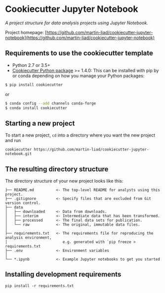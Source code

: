 # Cookiecutter Jupyter Notebook

_A project structure for data analysis projects using Jupyter Notebook._

Project homepage: [https://github.com/martin-liad/cookiecutter-jupyter-notebook](https://github.com/martin-liad/cookiecutter-jupyter-notebook)

## Requirements to use the cookiecutter template

 - Python 2.7 or 3.5+
 - [Cookiecutter Python package](http://cookiecutter.readthedocs.org/en/latest/installation.html) >= 1.4.0: This can be installed with pip by or conda depending on how you manage your Python packages:

``` bash
$ pip install cookiecutter
```

or

``` bash
$ conda config --add channels conda-forge
$ conda install cookiecutter
```

## Starting a new project

To start a new project, `cd` into a directory where you want the new project and run

    cookiecutter https://github.com/martin-liad/cookiecutter-jupyter-notebook.git

## The resulting directory structure

The directory structure of your new project looks like this: 

```
├── README.md          <- The top-level README for analysts using this project.
├── .gitignore         <- Specify files that are excluded from Git version control.
├── data
│   ├── downloaded     <- Data from downloads.
│   ├── interim        <- Intermediate data that has been transformed.
│   ├── processed      <- The final data sets for publication.
│   └── raw            <- The original, immutable data files.
│
├── requirements.txt   <- The requirements file for reproducing the analysis environment, 
│                         e.g. generated with `pip freeze > requirements.txt
├── .env               <- Environment variables                          
│
└── *.ipynb            <- Example Jupyter notebooks to get you started
```

## Installing development requirements

    pip install -r requirements.txt
